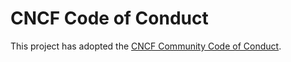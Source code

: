 # CNCF Code of Conduct

This project has adopted the [CNCF Community Code of Conduct](https://github.com/cncf/foundation/blob/main/code-of-conduct.md).
